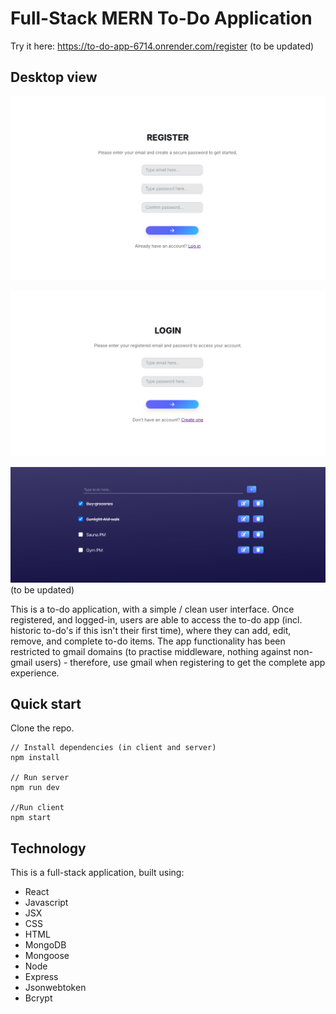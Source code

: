 # Full-Stack MERN To-Do Application

Try it here: https://to-do-app-6714.onrender.com/register (to be updated)

## Desktop view

![Image showing registration flow](./images/updflow1.png)

![Image showing login flow](./images/updflow2.png)

![Image showing to-do app](./images/flow3.png) (to be updated)

This is a to-do application, with a simple / clean user interface. Once registered, and logged-in, users are able to access the to-do app (incl. historic to-do's if this isn't their first time), where they can add, edit, remove, and complete to-do items. The app functionality has been restricted to gmail domains (to practise middleware, nothing against non-gmail users) - therefore, use gmail when registering to get the complete app experience.

## Quick start

Clone the repo.

```
// Install dependencies (in client and server)
npm install

// Run server
npm run dev

//Run client
npm start
```

## Technology

This is a full-stack application, built using:

- React
- Javascript
- JSX
- CSS
- HTML
- MongoDB
- Mongoose
- Node
- Express
- Jsonwebtoken
- Bcrypt
